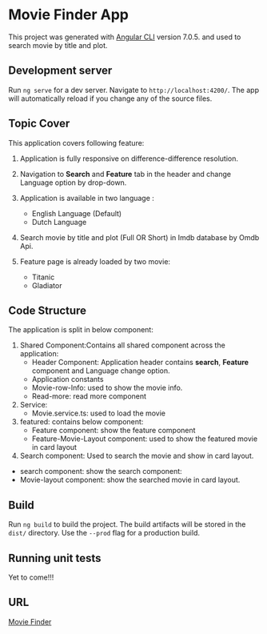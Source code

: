 # Movie Finder App

This project was generated with [Angular CLI](https://github.com/angular/angular-cli) version 7.0.5. and used to search movie by title and plot.

## Development server

Run `ng serve` for a dev server. Navigate to `http://localhost:4200/`. The app will automatically reload if you change any of the source files.

## Topic Cover

This application covers following feature:
1. Application is fully responsive on difference-difference resolution.

2. Navigation to **Search** and **Feature** tab in the header and change Language option by drop-down.

3. Application is available in two language :
    * English Language (Default)
    * Dutch Language

4. Search movie by title and plot (Full OR Short) in Imdb database by Omdb Api.

5. Feature page is already loaded by two movie:
    * Titanic
    * Gladiator 


## Code Structure

The application is split in below component:
1. Shared Component:Contains all shared component across the application:
    * Header Component: Application header contains **search**, **Feature** component and Language change option.
    * Application constants
    * Movie-row-Info: used to show the movie info.
    * Read-more: read more component
2. Service:
    * Movie.service.ts: used to load the movie 
3. featured: contains below component:
    * Feature component: show the feature component
    * Feature-Movie-Layout component: used to show the featured movie in card layout
 4. Search component:
 Used to search the movie and show in card layout.
 * search component: show the search component:
 * Movie-layout component: show the searched movie in card layout.      

## Build

Run `ng build` to build the project. The build artifacts will be stored in the `dist/` directory. Use the `--prod` flag for a production build.

## Running unit tests

Yet to come!!!
## URL
[Movie Finder](https://ritsrivastava01.github.io/Movie-finder/)